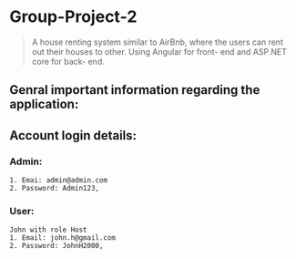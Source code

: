 # Group-Project-2

> A house renting system similar to AirBnb, where the users can rent out their houses to other. Using Angular for front- end and ASP.NET core for back- end. 

## Genral important information regarding the application:

## Account login details:

### **Admin**:
```
1. Emai: admin@admin.com
2. Password: Admin123,
```


### **User**: 
```
John with role Host
1. Email: john.h@gmail.com
2. Password: JohnH2000,
```
